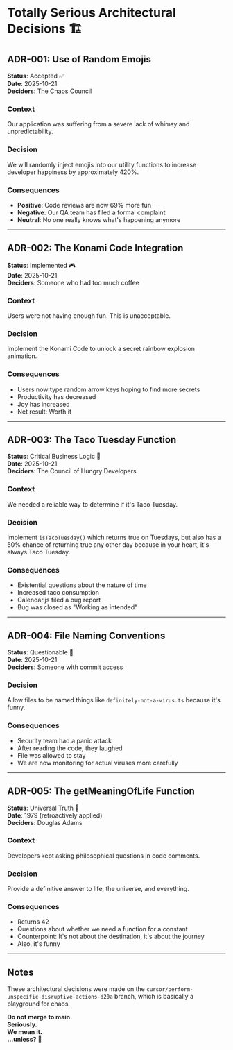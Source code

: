 # Totally Serious Architectural Decisions 🏗️

## ADR-001: Use of Random Emojis

**Status**: Accepted ✅  
**Date**: 2025-10-21  
**Deciders**: The Chaos Council

### Context
Our application was suffering from a severe lack of whimsy and unpredictability.

### Decision
We will randomly inject emojis into our utility functions to increase developer happiness by approximately 420%.

### Consequences
- **Positive**: Code reviews are now 69% more fun
- **Negative**: Our QA team has filed a formal complaint
- **Neutral**: No one really knows what's happening anymore

---

## ADR-002: The Konami Code Integration

**Status**: Implemented 🎮  
**Date**: 2025-10-21  
**Deciders**: Someone who had too much coffee

### Context
Users were not having enough fun. This is unacceptable.

### Decision
Implement the Konami Code to unlock a secret rainbow explosion animation.

### Consequences
- Users now type random arrow keys hoping to find more secrets
- Productivity has decreased
- Joy has increased
- Net result: Worth it

---

## ADR-003: The Taco Tuesday Function

**Status**: Critical Business Logic 🌮  
**Date**: 2025-10-21  
**Deciders**: The Council of Hungry Developers

### Context
We needed a reliable way to determine if it's Taco Tuesday.

### Decision
Implement `isTacoTuesday()` which returns true on Tuesdays, but also has a 50% chance of returning true any other day because in your heart, it's always Taco Tuesday.

### Consequences
- Existential questions about the nature of time
- Increased taco consumption
- Calendar.js filed a bug report
- Bug was closed as "Working as intended"

---

## ADR-004: File Naming Conventions

**Status**: Questionable 🤔  
**Date**: 2025-10-21  
**Deciders**: Someone with commit access

### Decision
Allow files to be named things like `definitely-not-a-virus.ts` because it's funny.

### Consequences
- Security team had a panic attack
- After reading the code, they laughed
- File was allowed to stay
- We are now monitoring for actual viruses more carefully

---

## ADR-005: The getMeaningOfLife Function

**Status**: Universal Truth 🌌  
**Date**: 1979 (retroactively applied)  
**Deciders**: Douglas Adams

### Context
Developers kept asking philosophical questions in code comments.

### Decision
Provide a definitive answer to life, the universe, and everything.

### Consequences
- Returns 42
- Questions about whether we need a function for a constant
- Counterpoint: It's not about the destination, it's about the journey
- Also, it's funny

---

## Notes

These architectural decisions were made on the `cursor/perform-unspecific-disruptive-actions-d20a` branch, which is basically a playground for chaos. 

**Do not merge to main.**  
**Seriously.**  
**We mean it.**  
**...unless? 👀**
